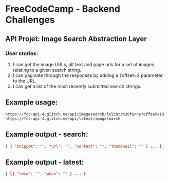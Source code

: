 # FreeCodeCamp - Backend Challenges
## API Projet: Image Search Abstraction Layer
### User stories:
1. I can get the image URLs, alt text and page urls for a set of images relating to a given search string.
2. I can paginate through the responses by adding a ?offset=2 parameter to the URL.
3. I can get a list of the most recently submitted search strings.
## Example usage:
```url
https://fcc-api-4.glitch.me/api/imagesearch/lolcats%20funny?offset=10
https://fcc-api-4.glitch.me/api/latest/imagesearch
```
## Example output - search:
```json
{ { "snippet": "", "url": "", "context": "", "thumbnail": "" } ... }
```

## Example output - latest:
```json
{ \{ "term": "", "when": "" } ... }
```

